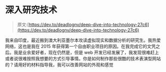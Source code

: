 # 深入研究技术

> 原文:[https://dev.to/deadlognv/deep-dive-into-technology-27c6](https://dev.to/deadlognv/deep-dive-into-technology-27c6)

我来自印度，最近搬到澳大利亚墨尔本攻读虚拟现实和数据分析的研究生。我热爱网络，这也是我在 2015 年获得第一个自由职业项目的原因。在我完成它的文凭之后。我是业余爱好者，现在仍然是，但是 web 开发已经发展了，我发现很难赶上或者说很难按照我想要的方式引导事情。你是如何制作那些很酷的技术表演型网站的？请用好的材料指导我，我可以改善网站的外观和感觉